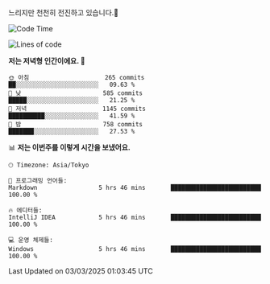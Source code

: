 느리지만 천천히 전진하고 있습니다.🐢

<!--START_SECTION:waka-->
![Code Time](http://img.shields.io/badge/Code%20Time-1%2C536%20hrs%2052%20mins-blue)

![Lines of code](https://img.shields.io/badge/%EC%A0%80%EB%8A%94%20%EC%97%AC%ED%83%9C%EA%B9%8C%EC%A7%80%20-916.3%20thousand%20%EC%A4%84%EC%9D%98%20%EC%BD%94%EB%93%9C%EB%A5%BC%20%EC%9E%91%EC%84%B1%ED%96%88%EC%96%B4%EC%9A%94.-blue)

**저는 저녁형 인간이에요. 🦉** 

```text
🌞 아침                     265 commits         ██░░░░░░░░░░░░░░░░░░░░░░░   09.63 % 
🌆 낮　                     585 commits         █████░░░░░░░░░░░░░░░░░░░░   21.25 % 
🌃 저녁                     1145 commits        ██████████░░░░░░░░░░░░░░░   41.59 % 
🌙 밤　                     758 commits         ███████░░░░░░░░░░░░░░░░░░   27.53 % 
```


📊 **저는 이번주를 이렇게 시간을 보냈어요.** 

```text
🕑︎ Timezone: Asia/Tokyo

💬 프로그래밍 언어들: 
Markdown                 5 hrs 46 mins       █████████████████████████   100.00 % 

🔥 에디터들: 
IntelliJ IDEA            5 hrs 46 mins       █████████████████████████   100.00 % 

💻 운영 체제들: 
Windows                  5 hrs 46 mins       █████████████████████████   100.00 % 
```


 Last Updated on 03/03/2025 01:03:45 UTC
<!--END_SECTION:waka-->
